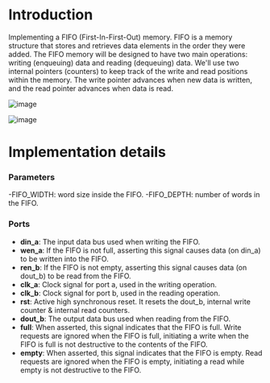 # Introduction
Implementing a FIFO (First-In-First-Out) memory. FIFO is a memory structure that stores and retrieves
data elements in the order they were added. The FIFO memory will be designed to have two main
operations: writing (enqueuing) data and reading (dequeuing) data. We'll use two internal pointers
(counters) to keep track of the write and read positions within the memory. The write pointer advances
when new data is written, and the read pointer advances when data is read.

![image](https://github.com/user-attachments/assets/c2070e6b-7c9b-4bc7-bf42-c8d6f14a557d)


![image](https://github.com/user-attachments/assets/27cbc1c6-3ab0-4e1a-ba18-5d94d9d38213)


# Implementation details

### **Parameters**
-FIFO_WIDTH: word size inside the FIFO.
-FIFO_DEPTH: number of words in the FIFO.

### **Ports**

- **din_a**:  The input data bus used when writing the FIFO.
- **wen_a**:  If the FIFO is not full, asserting this signal causes
        data (on din_a) to be written into the FIFO.
- **ren_b**:  If the FIFO is not empty, asserting this signal causes
        data (on dout_b) to be read from the FIFO.
- **clk_a**:  Clock signal for port a, used in the writing operation.
- **clk_b**:  Clock signal for port b, used in the reading operation.
- **rst**:    Active high synchronous reset. It resets the dout_b, internal
        write counter & internal read counters.
- **dout_b**: The output data bus used when reading from the FIFO.
- **full**:   When asserted, this signal indicates that the FIFO is
        full. Write requests are ignored when the FIFO is full, initiating a
        write when the FIFO is full is not destructive to the contents of the FIFO.
- **empty**:  When asserted, this signal indicates that the FIFO is
        empty. Read requests are ignored when the FIFO is empty,
        initiating a read while empty is not destructive to the FIFO.
